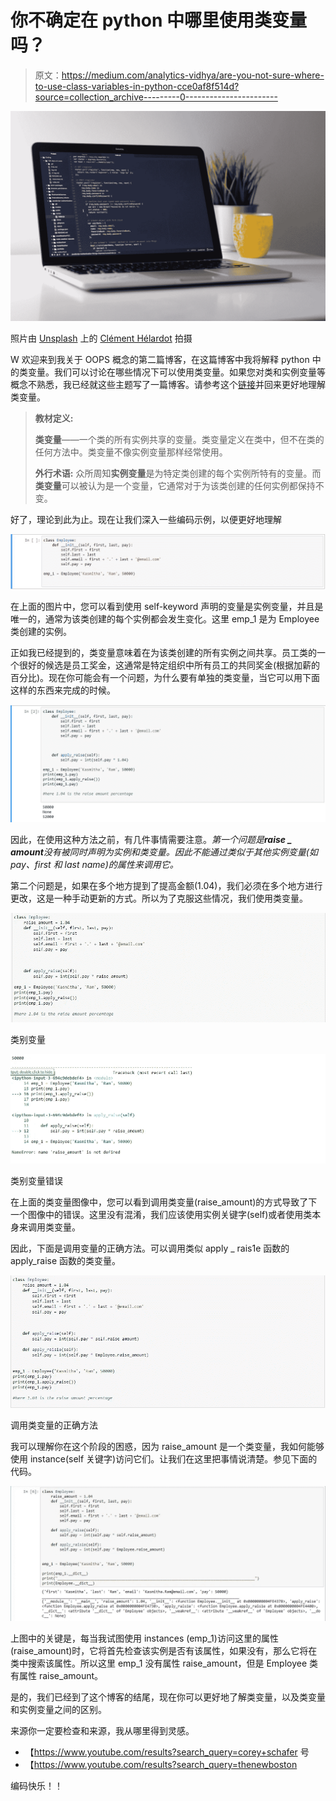 # 你不确定在 python 中哪里使用类变量吗？

> 原文：<https://medium.com/analytics-vidhya/are-you-not-sure-where-to-use-class-variables-in-python-cce0af8f514d?source=collection_archive---------0----------------------->

![](img/b7c16b4bbc41c441a5e5a102484fb114.png)

照片由 [Unsplash](https://unsplash.com?utm_source=medium&utm_medium=referral) 上的 [Clément Hélardot](https://unsplash.com/@clemhlrdt?utm_source=medium&utm_medium=referral) 拍摄

W 欢迎来到我关于 OOPS 概念的第二篇博客，在这篇博客中我将解释 python 中的类变量。我们可以讨论在哪些情况下可以使用类变量。如果您对类和实例变量等概念不熟悉，我已经就这些主题写了一篇博客。请参考这个[链接](/analytics-vidhya/the-concept-of-self-keyword-you-must-understand-8f83e28cc015)并回来更好地理解类变量。

> **教材定义:**
> 
> **类变量**——一个类的所有实例共享的变量。类变量定义在类中，但不在类的任何方法中。类变量不像实例变量那样经常使用。
> 
> **外行术语:**
> 众所周知**实例变量**是为特定类创建的每个实例所特有的变量。而**类变量**可以被认为是一个变量，它通常对于为该类创建的任何实例都保持不变。

好了，理论到此为止。现在让我们深入一些编码示例，以便更好地理解

![](img/9f68848f9a226683e28ecce1b5b23364.png)

在上面的图片中，您可以看到使用 self-keyword 声明的变量是实例变量，并且是唯一的，通常为该类创建的每个实例都会发生变化。这里 emp_1 是为 Employee 类创建的实例。

正如我已经提到的，类变量意味着在为该类创建的所有实例之间共享。员工类的一个很好的候选是员工奖金，这通常是特定组织中所有员工的共同奖金(根据加薪的百分比)。现在你可能会有一个问题，为什么要有单独的类变量，当它可以用下面这样的东西来完成的时候。

![](img/a036b2b41ef0faf13007f3fd1a59f367.png)

因此，在使用这种方法之前，有几件事情需要注意。*第一个问题是****raise _ amount****没有被同时声明为实例和类变量。因此不能通过类似于其他实例变量(如 pay、first 和 last name)的属性来调用它。*

第二个问题是，如果在多个地方提到了提高金额(1.04)，我们必须在多个地方进行更改，这是一种手动更新的方式。所以为了克服这些情况，我们使用类变量。

![](img/6082be6b762df5ae668b9600bad94d19.png)

类别变量

![](img/4c479d884bc4bdffa7c0a8d1b9630271.png)

类别变量错误

在上面的类变量图像中，您可以看到调用类变量(raise_amount)的方式导致了下一个图像中的错误。这里没有混淆，我们应该使用实例关键字(self)或者使用类本身来调用类变量。

因此，下面是调用变量的正确方法。可以调用类似 apply _ rais1e 函数的 apply_raise 函数的类变量。

![](img/7e6e93581393b0981cc91348c1025f4f.png)

调用类变量的正确方法

我可以理解你在这个阶段的困惑，因为 raise_amount 是一个类变量，我如何能够使用 instance(self 关键字)访问它们。让我们在这里把事情说清楚。参见下面的代码。

![](img/517b1825d929d59615c762d5a70202c5.png)

上图中的关键是，每当我试图使用 instances (emp_1)访问这里的属性(raise_amount)时，它将首先检查该实例是否有该属性，如果没有，那么它将在类中搜索该属性。所以这里 emp_1 没有属性 raise_amount，但是 Employee 类有属性 raise_amount。

是的，我们已经到了这个博客的结尾，现在你可以更好地了解类变量，以及类变量和实例变量之间的区别。

来源你一定要检查和来源，我从哪里得到灵感。

*   【https://www.youtube.com/results?search_query=corey+schafer 号
*   【https://www.youtube.com/results?search_query=thenewboston 

编码快乐！！
